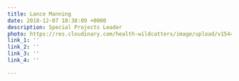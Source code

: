 ```yaml
---
title: Lance Manning
date: 2018-12-07 18:38:09 +0000
description: Special Projects Leader
photo: https://res.cloudinary.com/health-wildcatters/image/upload/v1544207904/LanguageMAPS%20-%20Lance%20Manning%20%28desk%29.jpg
link_1: ''
link_2: ''
link_3: ''
link_4: ''

---
```

